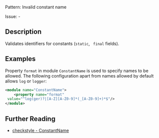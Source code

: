Pattern: Invalid constant name

Issue: -

## Description

Validates identifiers for constants (`static`, ` final` fields). 

## Examples

Property `format` in module `ConstantName` is used to specify names to be allowed. The following configuration apart from names allowed by default allows `log` or `logger`: 


```xml
<module name="ConstantName">
    <property name="format"
 value="^log(ger)?|[A-Z][A-Z0-9]*(_[A-Z0-9]+)*$"/>
</module>
```

## Further Reading

* [checkstyle - ConstantName](https://checkstyle.sourceforge.io/checks/naming/constantname.html#ConstantName)
